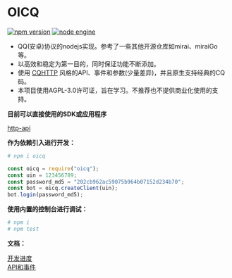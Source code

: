# OICQ

[![npm version](https://img.shields.io/npm/v/oicq.svg?logo=npm)](https://www.npmjs.com/package/oicq)
[![node engine](https://img.shields.io/node/v/oicq.svg)](https://nodejs.org)

* QQ(安卓)协议的nodejs实现。参考了一些其他开源仓库如mirai、miraiGo等。  
* 以高效和稳定为第一目的，同时保证功能不断添加。  
* 使用 [CQHTTP](https://cqhttp.cc) 风格的API、事件和参数(少量差异)，并且原生支持经典的CQ码。  
* 本项目使用AGPL-3.0许可证，旨在学习。不推荐也不提供商业化使用的支持。

**目前可以直接使用的SDK或应用程序**

[http-api](https://github.com/takayama-lily/onebot)

**作为依赖引入进行开发：**

```bash
# npm i oicq
```

```js
const oicq = require("oicq");
const uin = 123456789;
const password_md5 = "202cb962ac59075b964b07152d234b70";
const bot = oicq.createClient(uin);
bot.login(password_md5);
```

**使用内置的控制台进行调试：**

```bash
# npm i
# npm test
```

**文档：**

[开发进度](./docs/project.md)  
[API和事件](./docs/api.md)
